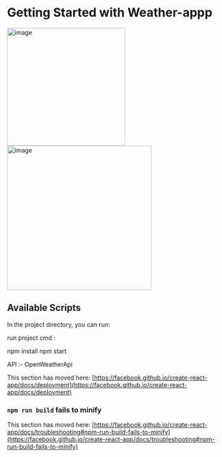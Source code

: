 # Getting Started with Weather-appp

<img width="275" alt="image" src="https://github.com/Shubhamkharche3005/weather-app/assets/93247322/b7a52521-6bf5-4d1a-9f44-5358a92b6fc8">

<img width="337" alt="image" src="https://github.com/Shubhamkharche3005/weather-app/assets/93247322/fceabb42-f265-4673-9685-b7edb07981e6">





## Available Scripts

In the project directory, you can run:

run project cmd :

npm install 
npm start

API :- OpenWeatherApi

This section has moved here: [https://facebook.github.io/create-react-app/docs/deployment](https://facebook.github.io/create-react-app/docs/deployment)

### `npm run build` fails to minify

This section has moved here: [https://facebook.github.io/create-react-app/docs/troubleshooting#npm-run-build-fails-to-minify](https://facebook.github.io/create-react-app/docs/troubleshooting#npm-run-build-fails-to-minify)
